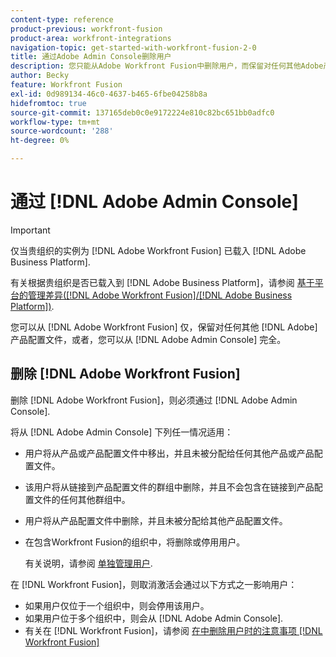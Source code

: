 ```yaml
---
content-type: reference
product-previous: workfront-fusion
product-area: workfront-integrations
navigation-topic: get-started-with-workfront-fusion-2-0
title: 通过Adobe Admin Console删除用户
description: 您只能从Adobe Workfront Fusion中删除用户，而保留对任何其他Adobe产品配置文件的访问权限，或者完全从Adobe Admin Console中删除用户。
author: Becky
feature: Workfront Fusion
exl-id: 0d989134-46c0-4637-b465-6fbe04258b8a
hidefromtoc: true
source-git-commit: 137165deb0c0e9172224e810c82bc651bb0adfc0
workflow-type: tm+mt
source-wordcount: '288'
ht-degree: 0%

---
```


# 通过 [!DNL Adobe Admin Console]

>[!IMPORTANT]
>
>仅当贵组织的实例为 [!DNL Adobe Workfront Fusion] 已载入 [!DNL Adobe Business Platform].
>
>有关根据贵组织是否已载入到 [!DNL Adobe Business Platform]，请参阅 [基于平台的管理差异([!DNL Adobe Workfront Fusion]/[!DNL Adobe Business Platform])](../../workfront-fusion/fusion-in-admin-console/fusion-adobe-admin-console.md).

您可以从 [!DNL Adobe Workfront Fusion] 仅，保留对任何其他 [!DNL Adobe] 产品配置文件，或者，您可以从 [!DNL Adobe Admin Console] 完全。

## 删除 [!DNL Adobe Workfront Fusion]

删除 [!DNL Adobe Workfront Fusion]，则必须通过 [!DNL Adobe Admin Console].

将从 [!DNL Adobe Admin Console] 下列任一情况适用：

* 用户将从产品或产品配置文件中移出，并且未被分配给任何其他产品或产品配置文件。
* 该用户将从链接到产品配置文件的群组中删除，并且不会包含在链接到产品配置文件的任何其他群组中。
* 用户将从产品配置文件中删除，并且未被分配给其他产品配置文件。
* 在包含Workfront Fusion的组织中，将删除或停用用户。

   有关说明，请参阅 [单独管理用户](https://helpx.adobe.com/enterprise/using/manage-users-individually.html).

在 [!DNL Workfront Fusion]，则取消激活会通过以下方式之一影响用户：

* 如果用户仅位于一个组织中，则会停用该用户。
* 如果用户位于多个组织中，则会从 [!DNL Adobe Admin Console].
* 有关在 [!DNL Workfront Fusion]，请参阅 [在中删除用户时的注意事项 [!DNL Workfront Fusion]](../../workfront-fusion/organizations/manage-fusion-users.md#consider)
